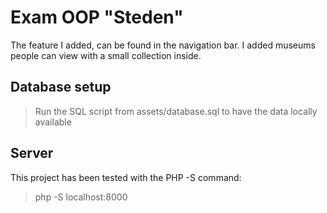 # Exam OOP "Steden"
The feature I added, can be found in the navigation bar. I added museums people can view with a small collection inside.

## Database setup
>Run the SQL script from assets/database.sql to have the data locally available

## Server
This project has been tested with the PHP -S command:
>php -S localhost:8000